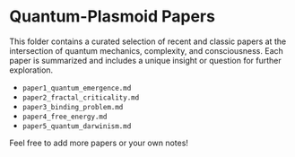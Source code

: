 # Quantum-Plasmoid Papers

This folder contains a curated selection of recent and classic papers at the intersection of quantum mechanics, complexity, and consciousness. Each paper is summarized and includes a unique insight or question for further exploration.

- `paper1_quantum_emergence.md`
- `paper2_fractal_criticality.md`
- `paper3_binding_problem.md`
- `paper4_free_energy.md`
- `paper5_quantum_darwinism.md`

Feel free to add more papers or your own notes!
